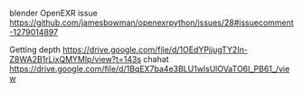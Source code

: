 blender OpenEXR issue
https://github.com/jamesbowman/openexrpython/issues/28#issuecomment-1279014897


Getting depth 
https://drive.google.com/file/d/1OEdYPjjugTY2In-Z8WA2B1rLixQMYMlp/view?t=143s
chahat 
https://drive.google.com/file/d/1BqEX7ba4e3BLU1wlsUlOVaTO6l_PB61_/view
